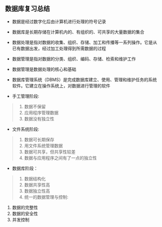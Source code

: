 ## 数据库复习总结

* 数据是经过数字化后由计算机进行处理的符号记录

* 数据库是长期存储在计算机内的、有组织的、可共享的大量数据的集合

* 数据处理是指对数据的收集、组织、存储、加工和传播等一系列操作。它是从已有数据出发，经过加工处理得到所需数据的过程

* 数据管理是指对数据的分类、组织、编码、存储、检索和维护工作

* 数据管理是数据处理的核心和基础

* 数据库管理系统（DBMS）是完成数据库建立、使用、管理和维护任务的系统软件。它建立在操作系统上，对数据进行管理的软件

* 手工管理阶段:

> 1. 数据不保留
> 2. 应用程序管理数据
> 3. 数据没有独立性

* 文件系统阶段:

> 1. 数据可长期保存
> 2. 用文件系统管理数据
> 3. 数据可共享，但共享性较差
> 4. 数据与应用程序之间有了一点的独立性

* 数据库阶段：

>1.	数据结构化
>2.	数据共享性高
>3.	数据独立性高
>4.	统一的数据管理与控制:
 1. 数据的完整性
 2. 数据的安全性
 3. 并发控制
